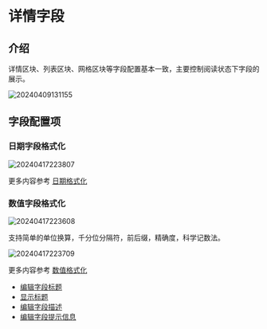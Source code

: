 # 详情字段

## 介绍

详情区块、列表区块、网格区块等字段配置基本一致，主要控制阅读状态下字段的展示。

![20240409131155](https://static-docs.nocobase.com/20240409131155.png)

## 字段配置项

### 日期字段格式化

![20240417223807](https://static-docs.nocobase.com/20240417223807.png)

更多内容参考 [日期格式化](/handbook/ui/fields/specific/date-picker)

### 数值字段格式化

![20240417223608](https://static-docs.nocobase.com/20240417223608.png)

支持简单的单位换算，千分位分隔符，前后缀，精确度，科学记数法。

![20240417223709](https://static-docs.nocobase.com/20240417223709.png)

更多内容参考 [数值格式化](/handbook/ui/fields/field-settings/number-format)

- [编辑字段标题](/handbook/ui/fields/field-settings/edit-title)
- [显示标题](/handbook/ui/fields/field-settings/display-title)
- [编辑字段描述](/handbook/ui/fields/field-settings/edit-description)
- [编辑字段提示信息](/handbook/ui/fields/field-settings/edit-tooltip)